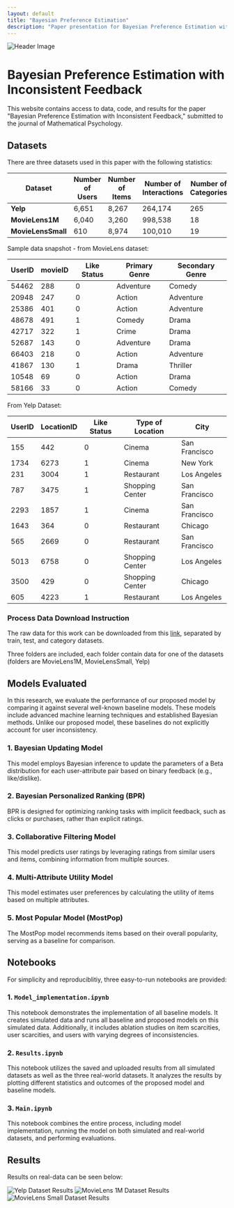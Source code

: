 ```yaml
---
layout: default
title: "Bayesian Preference Estimation"
description: "Paper presentation for Bayesian Preference Estimation with Inconsistent Feedback Submitted to Journal of Mathematical Psychology"
---
```


![Header Image](./assets/images/header.png)


# Bayesian Preference Estimation with Inconsistent Feedback

This website contains access to data, code, and results for the paper "Bayesian Preference Estimation with Inconsistent Feedback," submitted to the journal of Mathematical Psychology.

## Datasets

There are three datasets used in this paper with the following statistics:


| **Dataset**       | **Number of Users** | **Number of Items** | **Number of Interactions** | **Number of Categories** | **% Sparsity** |
|-------------------|---------------------|---------------------|----------------------------|--------------------------|----------------|
| **Yelp**          | 6,651               | 8,267               | 264,174                    | 265                      | 99.55%         |
| **MovieLens1M**   | 6,040               | 3,260               | 998,538                    | 18                       | 94.93%         |
| **MovieLensSmall**| 610                 | 8,974               | 100,010                    | 19                       | 98.17%         |

Sample data snapshot - from MovieLens dataset:

| **UserID** | **movieID** | **Like Status** | **Primary Genre** | **Secondary Genre** |
|--------|---------|-------------|---------------|-----------------|
| 54462  | 288     | 0           | Adventure     | Comedy          |
| 20948  | 247     | 0           | Action        | Adventure       |
| 25386  | 401     | 0           | Action        | Adventure       |
| 48678  | 491     | 1           | Comedy        | Drama           |
| 42717  | 322     | 1           | Crime         | Drama           |
| 52687  | 143     | 0           | Adventure     | Drama           |
| 66403  | 218     | 0           | Action        | Adventure       |
| 41867  | 130     | 1           | Drama         | Thriller        |
| 10548  | 69      | 0           | Action        | Drama           |
| 58166  | 33      | 0           | Action        | Comedy          |

From Yelp Dataset:

| **UserID** | **LocationID** | **Like Status** | **Type of Location**  | **City**          |
|--------|---------|-------------|-------------------|----------------|
| 155    | 442     | 0           | Cinema            | San Francisco  |
| 1734   | 6273    | 1           | Cinema            | New York       |
| 231    | 3004    | 1           | Restaurant        | Los Angeles    |
| 787    | 3475    | 1           | Shopping Center   | San Francisco  |
| 2293   | 1857    | 1           | Cinema            | San Francisco  |
| 1643   | 364     | 0           | Restaurant        | Chicago        |
| 565    | 2669    | 0           | Restaurant        | San Francisco  |
| 5013   | 6758    | 0           | Shopping Center   | Los Angeles    |
| 3500   | 429     | 0           | Shopping Center   | Chicago        |
| 605    | 4223    | 1           | Restaurant        | Los Angeles    |


### Process Data Download Instruction
The raw data for this work can be downloaded from this [link](https://drive.google.com/drive/folders/1FJuFtMRYNtdmvzy-gaC1eynusRdsnnoJ?usp=sharing), separated by train, test, and category datasets.

Three folders are included, each folder contain data for one of the datasets (folders are MovieLens1M, MovieLensSmall, Yelp)
## Models Evaluated


In this research, we evaluate the performance of our proposed model by comparing it against several well-known baseline models. These models include advanced machine learning techniques and established Bayesian methods. Unlike our proposed model, these baselines do not explicitly account for user inconsistency.

### 1. Bayesian Updating Model
This model employs Bayesian inference to update the parameters of a Beta distribution for each user-attribute pair based on binary feedback (e.g., like/dislike). 

### 2. Bayesian Personalized Ranking (BPR)
BPR is designed for optimizing ranking tasks with implicit feedback, such as clicks or purchases, rather than explicit ratings.

### 3. Collaborative Filtering Model
This model predicts user ratings by leveraging ratings from similar users and items, combining information from multiple sources.

### 4. Multi-Attribute Utility Model
This model estimates user preferences by calculating the utility of items based on multiple attributes.

### 5. Most Popular Model (MostPop)
The MostPop model recommends items based on their overall popularity, serving as a baseline for comparison.

## Notebooks

For simplicity and reproduciblitiy, three easy-to-run notebooks are provided:

### 1. `Model_implementation.ipynb`
This notebook demonstrates the implementation of all baseline models. It creates simulated data and runs all baseline and proposed models on this simulated data. Additionally, it includes ablation studies on item scarcities, user scarcities, and users with varying degrees of inconsistencies.

### 2. `Results.ipynb`
This notebook utilizes the saved and uploaded results from all simulated datasets as well as the three real-world datasets. It analyzes the results by plotting different statistics and outcomes of the proposed model and baseline models.

### 3. `Main.ipynb`
This notebook combines the entire process, including model implementation, running the model on both simulated and real-world datasets, and performing evaluations.

## Results

Results on real-data can be seen below:

![Yelp Dataset Results](./bayesian/figs/Yelp_performance_comparison.jpg)
![MovieLens 1M Dataset Results](./bayesian/figs/MovieLens1M_performance_comparison.jpg)
![MovieLens Small Dataset Results](./bayesian/figs/MovieLensSmall_performance_comparison.jpg)
